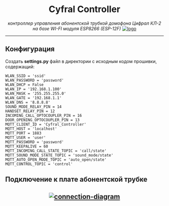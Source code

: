 <h1 align="center">
    Cyfral Controller
</h1>
<p align="center">
    <em>контроллер управления абонентской трубкой домофона Цифрал КЛ-2 на базе WI-FI модуля ESP8266 (ESP-12F)</em>
    <a href="https://ibb.co/K07HBCf"><img src="https://i.ibb.co/TvR5Jz7/logo.png" alt="logo" border="0"></a>
</p>

---
## Конфигурация
Создать **settings.py** файл в директории с исходным кодом прошивки, содержащий:

    WLAN_SSID = 'ssid'
    WLAN_PASSWORD = 'password'
    WLAN_DHCP = False
    WLAN_IP = '192.168.1.100'
    WLAN_MASK = '255.255.255.0'
    WLAN_GATE = '192.168.1.1'
    WLAN_DNS = '8.8.8.8'
    SOUND_MODE_RELAY_PIN = 14
    HANDSET_RELAY_PIN = 12
    INCOMING_CALL_OPTOCOUPLER_PIN = 16
    DOOR_OPENING_OPTOCOUPLER_PIN = 13
    MQTT_CLIENT_ID = 'Cyfral_Controller'
    MQTT_HOST = 'localhost'
    MQTT_PORT = 1883
    MQTT_USER = 'user'
    MQTT_PASSWORD = 'password'
    MQTT_KEEPALIVE = 60
    MQTT_INCOMING_CALL_STATE_TOPIC = 'call/state'
    MQTT_SOUND_MODE_STATE_TOPIC = 'sound_mode/state'
    MQTT_AUTO_OPEN_MODE_TOPIC = 'auto_open/state'
    MQTT_CONTROL_TOPIC = 'control'


## Подключение к плате абонентской трубке
<h2 align="center">
    <a href="https://ibb.co/NCJqXdw"><img src="https://i.ibb.co/wgPqTFD/connection-diagram.png" alt="connection-diagram" border="0"></a>
</h2>
